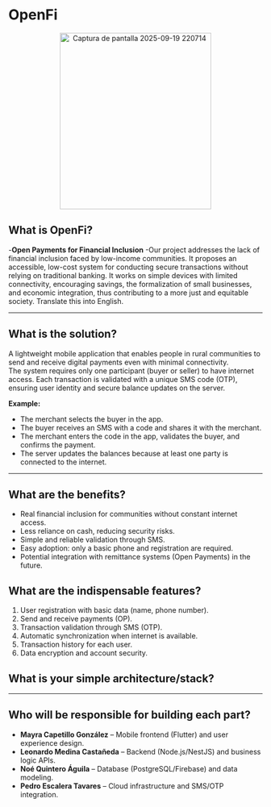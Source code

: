 # OpenFi

<p align="center">
<img width="300" height="350" alt="Captura de pantalla 2025-09-19 220714" src="https://github.com/user-attachments/assets/90518a81-c8de-4ce9-af20-e16daaeb3d52" />
</p>

## What is OpenFi?

-**Open Payments for Financial Inclusion**
-Our project addresses the lack of financial inclusion faced by low-income communities. It proposes an accessible, low-cost system for conducting secure transactions without relying on traditional banking. It works on simple devices with limited connectivity, encouraging savings, the formalization of small businesses, and economic integration, thus contributing to a more just and equitable society. Translate this into English. 

---
## What is the solution?

A lightweight mobile application that enables people in rural communities to send and receive digital payments even with minimal connectivity.  
The system requires only one participant (buyer or seller) to have internet access. Each transaction is validated with a unique SMS code (OTP), ensuring user identity and secure balance updates on the server.  

**Example:**  
- The merchant selects the buyer in the app.  
- The buyer receives an SMS with a code and shares it with the merchant.  
- The merchant enters the code in the app, validates the buyer, and confirms the payment.  
- The server updates the balances because at least one party is connected to the internet.  

---
## What are the benefits?

- Real financial inclusion for communities without constant internet access.  
- Less reliance on cash, reducing security risks.  
- Simple and reliable validation through SMS.  
- Easy adoption: only a basic phone and registration are required.  
- Potential integration with remittance systems (Open Payments) in the future. 

## What are the indispensable features?

1. User registration with basic data (name, phone number).  
2. Send and receive payments (OP).  
3. Transaction validation through SMS (OTP).  
4. Automatic synchronization when internet is available.  
5. Transaction history for each user.  
6. Data encryption and account security.

## What is your simple architecture/stack?

---
## Who will be responsible for building each part?

- **Mayra Capetillo González** – Mobile frontend (Flutter) and user experience design.  
- **Leonardo Medina Castañeda** – Backend (Node.js/NestJS) and business logic APIs.  
- **Noé Quintero Águila** – Database (PostgreSQL/Firebase) and data modeling.  
- **Pedro Escalera Tavares** – Cloud infrastructure and SMS/OTP integration.  
